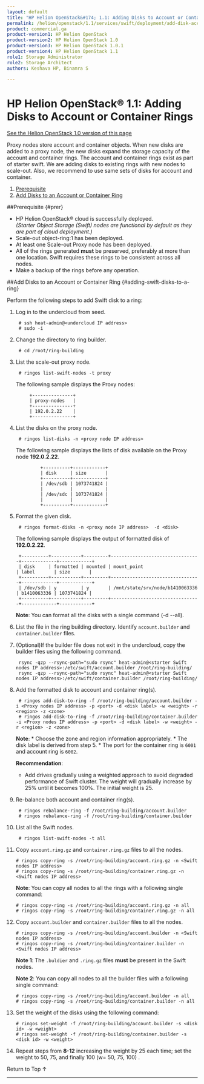 ```yaml
---
layout: default
title: "HP Helion OpenStack&#174; 1.1: Adding Disks to Account or Container Rings"
permalink: /helion/openstack/1.1/services/swift/deployment/add-disk-account-container/
product: commercial.ga
product-version1: HP Helion OpenStack
product-version2: HP Helion OpenStack 1.0
product-version3: HP Helion OpenStack 1.0.1
product-version4: HP Helion OpenStack 1.1
role1: Storage Administrator
role2: Storage Architect
authors: Keshava HP, Binamra S

---
```

<!--PUBLISHED-->

<script>

function PageRefresh {
onLoad="window.refresh"
}

PageRefresh();

</script>

<!--
<p style="font-size: small;"> <a href=" /helion/openstack/1.1/services/object/swift/expand-cluster/">&#9664; PREV</a> | <a href=" /helion/openstack/1.1/services/object/swift/expand-cluster/">&#9650; UP</a> | <a href="/helion/openstack/1.1/services/swift/deployment/add-disk-scale-out/"> NEXT &#9654</a> </p> -->


# HP Helion OpenStack&#174; 1.1: Adding Disks to Account or Container Rings
[See the Helion OpenStack 1.0 version of this page](/helion/openstack/services/swift/deployment/add-disk-account-container/)

Proxy nodes store account and container objects. When new disks are added to a proxy node, the new disks expand the storage capacity of the account and container rings. The account and container rings exist as part of starter swift. We are adding disks to existing rings with new nodes to scale-out. Also, we recommend to use same sets of disks for account and container.

1. [Prerequisite](#prer)
2. [Add Disks to an Account or Container Ring](#adding-swift-disks-to-a-ring)

##Prerequisite {#prer}

* HP Helion OpenStack&#174; cloud is successfully deployed.<br />*(Starter Object Storage (Swift) nodes are functional by default as they are part of cloud deployment.)*
* Scale-out object-ring:1 has been deployed.
* At least one Scale-out Proxy node has been deployed.
* All of the rings generated **must** be preserved, preferably at more than one location. Swift requires these rings to be consistent across all nodes. 
* Make a backup of the rings before any operation.

##Add Disks to an Account or Container Ring {#adding-swift-disks-to-a-ring}

Perform the following steps to add Swift disk to a ring:

1. Log in to the undercloud from seed. 

		# ssh heat-admin@<undercloud IP address> 
		# sudo -i

2. Change the directory to ring builder.

		# cd /root/ring-building


3. List the scale-out proxy node.

		# ringos list-swift-nodes -t proxy

	The following sample displays the Proxy nodes:

			+---------------+
			| proxy-nodes   |
			+---------------+
			| 192.0.2.22    |
			+---------------+

4. List the disks on the proxy node.

		# ringos list-disks -n <proxy node IP address> 

	The following sample displays the lists of disk available on the Proxy node **192.0.2.22**. 

				+----------+------------+
				| disk     | size       |
				+----------+------------+
				| /dev/sdb | 1073741824 |
				|          |            |
				| /dev/sdc | 1073741824 |
				|          |            |
				+----------+------------+
	
5. Format the given disk.

		# ringos format-disks -n <proxy node IP address>  -d <disk>

	The following sample displays the output of formatted disk of **192.0.2.22**.

		+----------+-----------+---------+---------------------------------+-------------+------------+
		| disk     | formatted | mounted | mount_point                     | label       | size       |
		+----------+-----------+---------+---------------------------------+-------------+------------+
		| /dev/sdb | y         | y       | /mnt/state/srv/node/b1410063336 | b1410063336 | 1073741824 |
		+----------+-----------+---------+---------------------------------+-------------+------------+


	**Note**: You can format all the disks with a single command (-d --all).

6. List the file in the ring building directory. Identify `account.builder` and `container.builder` files. 


8. (Optional)If the builder file does not exit in the undercloud, copy the builder files using the following command.

		rsync -qzp --rsync-path="sudo rsync" heat-admin@<starter Swift nodes IP address>:/etc/swift/account.builder /root/ring-building/
		rsync -qzp --rsync-path="sudo rsync" heat-admin@<starter Swift nodes IP address>:/etc/swift/container.builder /root/ring-building/



7. Add the formatted disk to account and container ring(s).

		# ringos add-disk-to-ring -f /root/ring-building/account.builder -i <Proxy nodes IP address> -p <port> -d <disk label> -w <weight> -r <region> -z <zone>
		# ringos add-disk-to-ring -f /root/ring-building/container.builder -i <Proxy nodes IP address> -p <port> -d <disk label> -w <weight> -r <region> -z <zone>

	**Note**: 
       * Choose the zone and region information appropriately.
       * The disk label is derived from step 5.
       * The port for the container ring is `6001` and account ring is `6002`.

	**Recommendation**: 
                
	* Add drives gradually using a weighted approach to avoid degraded performance of Swift cluster. The weight will gradually increase by 25% until it becomes 100%. The initial weight is 25.


8. Re-balance both account and container ring(s).

    	# ringos rebalance-ring -f /root/ring-building/account.builder
    	# ringos rebalance-ring -f /root/ring-building/container.builder	

9. List all the Swift nodes. 
    
    	# ringos list-swift-nodes -t all

10. Copy `account.ring.gz`  and  `container.ring.gz` files to all the nodes.

    	# ringos copy-ring -s /root/ring-building/account.ring.gz -n <Swift nodes IP address>
    	# ringos copy-ring -s /root/ring-building/container.ring.gz -n <Swift nodes IP address>

	**Note**: You can copy all nodes to all the rings with a following single command: 

		# ringos copy-ring -s /root/ring-building/account.ring.gz -n all
		# ringos copy-ring -s /root/ring-building/container.ring.gz -n all

11. Copy `account.builder`  and  `container.builder` files to all the nodes.


    	# ringos copy-ring -s /root/ring-building/account.builder -n <Swift nodes IP address>
    	# ringos copy-ring -s /root/ring-building/container.builder -n <Swift nodes IP address>


	**Note 1**: The `.buldier` and `.ring.gz` files **must** be present in the Swift nodes.
		
	**Note 2**: You can copy all nodes to all the builder files with a following single command: 

		# ringos copy-ring -s /root/ring-building/account.builder -n all
    	# ringos copy-ring -s /root/ring-building/container.builder -n all


12. Set the weight of the disks using the following command:
    
    	# ringos set-weight -f /root/ring-building/account.builder -s <disk id> -w <weight>
    	# ringos set-weight -f /root/ring-building/container.builder -s <disk id> -w <weight>
 
12. Repeat steps from **8-12** increasing the weight by 25 each time; set the weight to 50, 75, and finally 100 (w= 50, 75, 100) .

<a href="#top" style="padding:14px 0px 14px 0px; text-decoration: none;"> Return to Top &#8593; </a>

----
